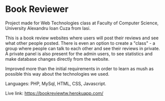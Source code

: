 # Book Reviewer
Project made for Web Technologies class at Faculty of Computer Science, University Alexandru Ioan Cuza from Iasi.

This is a book review websites where users will post their reviews and see what other people posted. There is even an option to create a "class" - a group where people can talk to each other and see their reviews in private. A private panel is also present for the admin users, to see statistics and make database changes directly from the website.

Improved more than the initial requirements in order to learn as mush as possible this way about the technologies we used.

Languages: PHP, MySql, HTML, CSS, Javascript.

Live link: https://bookreviewtw.herokuapp.com/
